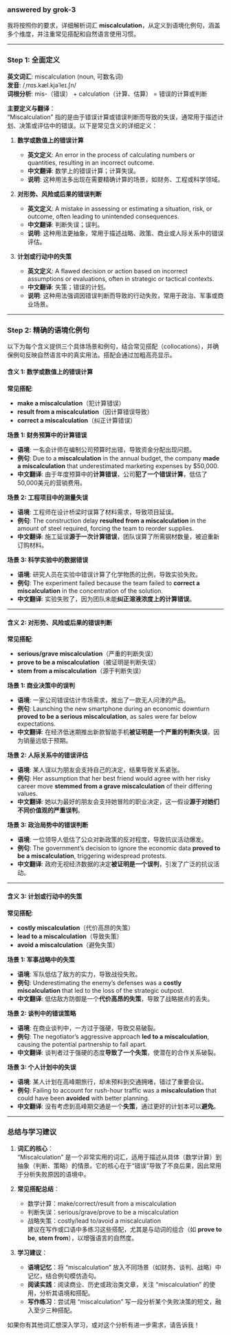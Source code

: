 ### answered by grok-3
我将按照你的要求，详细解析词汇 **miscalculation**，从定义到语境化例句，涵盖多个维度，并注重常见搭配和自然语言使用习惯。

---

### Step 1: 全面定义

**英文词汇**: miscalculation (noun, 可数名词)  
**发音**: /ˌmɪs.kæl.kjəˈleɪ.ʃn/  
**词根分析**: mis-（错误） + calculation（计算、估算） = 错误的计算或判断

**主要定义与翻译**：  
“Miscalculation” 指的是由于错误计算或错误判断而导致的失误，通常用于描述计划、决策或评估中的错误。以下是常见含义的详细定义：

1. **数学或数值上的错误计算**  
   - **英文定义**: An error in the process of calculating numbers or quantities, resulting in an incorrect outcome.  
   - **中文翻译**: 数学上的错误计算；计算失误。  
   - **说明**: 这种用法多出现在需要精确计算的场景，如财务、工程或科学领域。

2. **对形势、风险或后果的错误判断**  
   - **英文定义**: A mistake in assessing or estimating a situation, risk, or outcome, often leading to unintended consequences.  
   - **中文翻译**: 判断失误；误判。  
   - **说明**: 这种用法更抽象，常用于描述战略、政策、商业或人际关系中的错误评估。

3. **计划或行动中的失策**  
   - **英文定义**: A flawed decision or action based on incorrect assumptions or evaluations, often in strategic or tactical contexts.  
   - **中文翻译**: 失策；错误的计划。  
   - **说明**: 这种用法强调因错误判断而导致的行动失败，常用于政治、军事或商业场景。

---

### Step 2: 精确的语境化例句

以下为每个含义提供三个具体场景和例句，结合常见搭配（collocations），并确保例句反映自然语言中的真实用法。搭配会通过加粗高亮显示。

#### 含义 1: 数学或数值上的错误计算

**常见搭配**:  
- **make a miscalculation**（犯计算错误）  
- **result from a miscalculation**（因计算错误导致）  
- **correct a miscalculation**（纠正计算错误）

**场景 1: 财务预算中的计算错误**  
- **语境**: 一名会计师在编制公司预算时出错，导致资金分配出现问题。  
- **例句**: Due to a **miscalculation** in the annual budget, the company **made a miscalculation** that underestimated marketing expenses by $50,000.  
- **中文翻译**: 由于年度预算中的**计算错误**，公司**犯了一个错误计算**，低估了50,000美元的营销费用。  

**场景 2: 工程项目中的测量失误**  
- **语境**: 工程师在设计桥梁时误算了材料需求，导致项目延误。  
- **例句**: The construction delay **resulted from a miscalculation** in the amount of steel required, forcing the team to reorder supplies.  
- **中文翻译**: 施工延误**源于一次计算错误**，团队误算了所需钢材数量，被迫重新订购材料。  

**场景 3: 科学实验中的数据错误**  
- **语境**: 研究人员在实验中错误计算了化学物质的比例，导致实验失败。  
- **例句**: The experiment failed because the team failed to **correct a miscalculation** in the concentration of the solution.  
- **中文翻译**: 实验失败了，因为团队未能**纠正溶液浓度上的计算错误**。

---

#### 含义 2: 对形势、风险或后果的错误判断

**常见搭配**:  
- **serious/grave miscalculation**（严重的判断失误）  
- **prove to be a miscalculation**（被证明是判断失误）  
- **stem from a miscalculation**（源于判断失误）

**场景 1: 商业决策中的误判**  
- **语境**: 一家公司错误估计市场需求，推出了一款无人问津的产品。  
- **例句**: Launching the new smartphone during an economic downturn **proved to be a serious miscalculation**, as sales were far below expectations.  
- **中文翻译**: 在经济低迷期推出新款智能手机**被证明是一个严重的判断失误**，因为销量远低于预期。  

**场景 2: 人际关系中的错误评估**  
- **语境**: 某人误以为朋友会支持自己的决定，结果导致关系紧张。  
- **例句**: Her assumption that her best friend would agree with her risky career move **stemmed from a grave miscalculation** of their differing values.  
- **中文翻译**: 她以为最好的朋友会支持她冒险的职业决定，这一假设**源于对她们不同价值观的严重误判**。  

**场景 3: 政治局势中的错误判断**  
- **语境**: 一位领导人低估了公众对新政策的反对程度，导致抗议活动爆发。  
- **例句**: The government’s decision to ignore the economic data **proved to be a miscalculation**, triggering widespread protests.  
- **中文翻译**: 政府无视经济数据的决定**被证明是一个误判**，引发了广泛的抗议活动。

---

#### 含义 3: 计划或行动中的失策

**常见搭配**:  
- **costly miscalculation**（代价高昂的失策）  
- **lead to a miscalculation**（导致失策）  
- **avoid a miscalculation**（避免失策）

**场景 1: 军事战略中的失策**  
- **语境**: 军队低估了敌方的实力，导致战役失败。  
- **例句**: Underestimating the enemy’s defenses was a **costly miscalculation** that led to the loss of the strategic outpost.  
- **中文翻译**: 低估敌方防御是一个**代价高昂的失策**，导致了战略据点的丢失。  

**场景 2: 谈判中的错误策略**  
- **语境**: 在商业谈判中，一方过于强硬，导致交易破裂。  
- **例句**: The negotiator’s aggressive approach **led to a miscalculation**, causing the potential partnership to fall apart.  
- **中文翻译**: 谈判者过于强硬的态度**导致了一个失策**，使潜在的合作关系破裂。  

**场景 3: 个人计划中的失误**  
- **语境**: 某人计划在高峰期旅行，却未预料到交通拥堵，错过了重要会议。  
- **例句**: Failing to account for rush-hour traffic was a **miscalculation** that could have been **avoided** with better planning.  
- **中文翻译**: 没有考虑到高峰期交通是一个**失策**，通过更好的计划本可以**避免**。

---

### 总结与学习建议

1. **词汇的核心**：  
   “Miscalculation” 是一个非常实用的词汇，适用于描述从具体（数学计算）到抽象（判断、策略）的情景。它的核心在于“错误”导致了不良后果，因此常用于分析失败原因的语境中。

2. **常见搭配总结**：  
   - 数学计算：make/correct/result from a miscalculation  
   - 判断失误：serious/grave/prove to be a miscalculation  
   - 战略失策：costly/lead to/avoid a miscalculation  
   建议在写作或口语中多练习这些搭配，尤其是与动词的组合（如 **prove to be**, **stem from**），以增强语言的自然度。

3. **学习建议**：  
   - **语境记忆**：将 “miscalculation” 放入不同场景（如财务、谈判、战略）中记忆，结合例句模仿造句。  
   - **阅读实践**：阅读商业、历史或政治类文章，关注 “miscalculation” 的使用，分析其语境和搭配。  
   - **写作练习**：尝试用 “miscalculation” 写一段分析某个失败决策的短文，融入至少三种搭配。  

如果你有其他词汇想深入学习，或对这个分析有进一步需求，请告诉我！